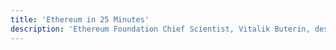```yaml
---
title: 'Ethereum in 25 Minutes'
description: 'Ethereum Foundation Chief Scientist, Vitalik Buterin, describes Ethereum. '
---
```


